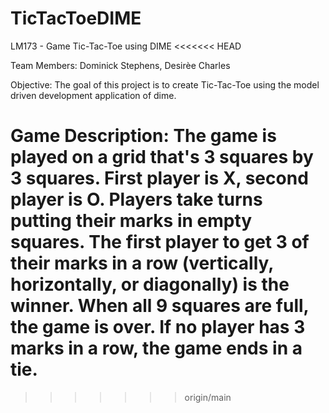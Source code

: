 # TicTacToeDIME
LM173 - Game Tic-Tac-Toe using DIME 
<<<<<<< HEAD

Team Members:
Dominick Stephens, Desirèe Charles

Objective:
The goal of this project is to create Tic-Tac-Toe using the model driven development application of dime.

Game Description:
The game is played on a grid that's 3 squares by 3 squares. First player is X, second player is O. Players take turns putting their marks in empty squares. The first player to get 3 of their marks in a row (vertically, horizontally, or diagonally) is the winner. When all 9 squares are full, the game is over. If no player has 3 marks in a row, the game ends in a tie.
=======
>>>>>>> origin/main
